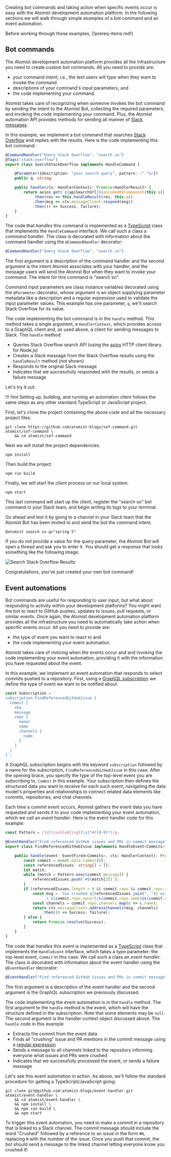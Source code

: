 Creating bot commands and taking action when specific events occur is
easy with the Atomist development automation platform.  In the
following sections we will walk through simple examples of a bot
command and an event automation.

Before working through these examples,
{!prereq-items.md!}

## Bot commands

The Atomist development automation platform provides all the
infrastructure you need to create custom bot commands.  All you need
to provide are:

-   your command _intent_, i.e., the text users will type when they
    want to invoke the command
-   descriptions of your command's input parameters, and
-   the code implementing your command.

Atomist takes care of recognizing when someone invokes the bot command
by sending the intent to the Atomist Bot, collecting the required
parameters, and invoking the code implementing your command.  Plus,
the Atomist automation API provides methods for sending all manner
of [Slack messages][slack].

In this example, we implement a bot command that
searches [Stack Overflow][so] and replies with the results.  Here is
the code implementing this bot command:

```typescript
@CommandHandler("Query Stack Overflow", "search so")
@Tags("stack-overflow")
export class SearchStackOverflow implements HandleCommand {

    @Parameter({description: "your search query", pattern: /^.*$/})
    public q: string;

    public handle(ctx: HandlerContext): Promise<HandlerResult> {
        return axios.get(`${apiSearchUrl}${encodeURIComponent(this.q)}`)
            .then(res => this.handleResult(res, this.q))
            .then(msg => ctx.messageClient.respond(msg))
            .then(() => Success, failure);
    }
}
```

The code that _handles_ this command is implemented as
a [TypeScript][ts] class that implements the `HandleCommand`
interface.  We call such a class a _command handler_.  The class is
decorated with information about the command handler using the
`@CommandHandler` decorator:

```typescript
@CommandHandler("Query Stack Overflow", "search so")
```

The first argument is a description of the command handler and the
second argument is the intent Atomist associates with your handler,
and the message users will send the Atomist Bot when they want to
invoke your command.  The intent for this command is "search so".

Command input parameters are class instance variables decorated using
the `@Parameter` decorator, whose argument is an object supplying
parameter metadata like a description and a regular expression used to
validate the input parameter values.  This example has one parameter,
`q`, we'll search Stack Overflow for its value.

The code implementing the bot command is in the `handle` method.  This
method takes a single argument, a `HandlerContext`, which provides
access to a GraphQL client and, as used above, a client for sending
messages to Slack.  This `handle` method:

-   Queries Stack Overflow search API (using the [axios][] HTTP client
    library for Node.js)
-   Creates a Slack message from the Stack Overflow results using the
    `handleResult` method (not shown)
-   Responds to the original Slack message
-   Indicates that we successfully responded with the results, or
    sends a failure message

Let's try it out.

!!! hint
    Setting up, building, and running an automation client follows
    the same steps as any other standard TypeScript or JavaScript
    project.

First, let's clone the project containing the above code and all the
necessary project files.

```
git clone https://github.com/atomist-blogs/sof-command.git atomist/sof-command \
    && cd atomist/sof-command
```

Next we will install the project dependencies.

```
npm install
```

Then build the project

```
npm run build
```

Finally, we will start the client process on our local system.

```
npm start
```

This last command will start up the client, register the "search so"
bot command in your Slack team, and begin writing its logs to your
terminal.

Go ahead and test it by going to a channel in your Slack team that the
Atomist Bot has been invited to and send the bot the command intent.

```
@atomist search so q="spring 5"
```

If you do not provide a value for the query parameter, the Atomist Bot
will open a thread and ask you to enter it.  You should get a response
that looks something like the following image.

![Search Stack Overflow Results](img/search-so.png)

Congratulations, you've just created your own bot command!

[slack]: slack.md (Atomist Automation Slack Messages)
[so]: https://stackoverflow.com/ (Stack Overflow)
[ts]: https://www.typescriptlang.org/ (TypeScript)
[axios]: https://www.npmjs.com/package/axios (Axios HTTP Client)

## Event automations

Bot commands are useful for responding to user input, but what about
responding to activity within your development platforms?  You might
want the bot to react to GitHub pushes, updates to issues, pull
requests, or similar events.  Once again, the Atomist development
automation platform provides all the infrastructure you need to
automatically take action when specific events occur.  All you need to
provide are:

-   the type of event you want to react to and
-   the code implementing your event automation.

Atomist takes care of noticing when the events occur and and invoking
the code implementing your event automation, providing it with the
information you have requested about the event.

In this example, we implement an event automation that responds to
select commits pushed to a repository.  First, using
a [GraphQL subscription][subscription] we define the type of event we
want to be notified about.

```typescript
const Subscription = `
subscription FindReferencedGitHubIssue {
  Commit {
    sha
    message
    repo {
      owner
      name
      channels {
        name
      }
    }
  }
}`;
```

A GraphQL subscription begins with the keyword `subscription` followed
by a name for the subscription, `FindReferencedGitHubIssue` in this
case.  After the opening brace, you specify the type of the top-level
event you are subscribing to, `Commit` in this example.  Your
subscription then defines the structured data you want to receive for
each such event, navigating the data model's properties and
relationships to connect related data elements like commits,
repositories, and chat channels.

Each time a commit event occurs, Atomist gathers the event data you
have requested and sends it to your code implementing your event
automation, which we call an _event handler_.  Here is the event
handler code for this example:

```typescript
const Pattern = /[cC]rush(ed|ing)[\s]*#([0-9]*)/g;

@EventHandler("Find referenced GitHub issues and PRs in commit message", Subscription)
export class FindReferencedGitHubIssue implements HandleEvent<Commits> {

    public handle(event: EventFired<Commits>, ctx: HandlerContext): Promise<HandlerResult> {
        const commit = event.data.Commit[0];
        const referencedIssues: string[] = [];
        let match;
        while (match = Pattern.exec(commit.message)) {
            referencedIssues.push(`#${match[2]}`);
        }
        if (referencedIssues.length > 0 && commit.repo && commit.repo.channels) {
            const msg = `You crushed ${referencedIssues.join(", ")} with commit` +
                ` \`${commit.repo.owner}/${commit.repo.name}@${commit.sha.slice(0, 7)}\``;
            const channels = commit.repo.channels.map(c => c.name);
            return ctx.messageClient.addressChannels(msg, channels)
                .then(() => Success, failure);
        } else {
            return Promise.resolve(Success);
        }
    }
}
```

The code that _handles_ this event is implemented as
a [TypeScript][ts] class that implements the `HandleEvent` interface,
which takes a type parameter: the top-level event, `Commit` in this
case.  We call such a class an _event handler_.  The class is
decorated with information about the event handler using the
`@EventHandler` decorator:

```typescript
@EventHandler("Find referenced GitHub issues and PRs in commit message", Subscription)
```

The first argument is a description of the event handler and the
second argument is the GraphQL subscription we previously discussed.

The code implementing the event automation is in the `handle` method.
The first argument to the `handle` method is the event, which will
have the structure defined in the subscription.  Note that some
elements may be `null`.  The second argument is the handler context
object discussed above.  The `handle` code in this example

-   Extracts the commit from the event data
-   Finds all "crushing" issue and PR mentions in the commit message
    using a [regular expression][regex]
-   Sends a message to all channels linked to the repository informing
    everyone what issues and PRs were crushed
-   Indicates that we successfully processed the event, or sends a
    failure message

Let's see this event automation in action.  As above, we'll follow the
standard procedure for getting a TypeScript/JavaScript going:

```
git clone git@github.com:atomist-blogs/event-handler.git atomist/event-handler \
    && cd atomist/event-handler \
    && npm install \
    && npm run build \
    && npm start
```

To trigger this event automation, you need to make a commit in a
repository that is linked to a Slack channel.  The commit message
should include the word "Crushed" followed by a reference to an issue
in the form `#N`, replacing `N` with the number of the issue.  Once
you push that commit, the bot should send a message to the linked
channel letting everyone know you crushed it!


[subscription]: graphql.md#subscriptions
[regex]: https://developer.mozilla.org/en-US/docs/Web/JavaScript/Guide/Regular_Expressions (JavaScript Regular Expressions)
